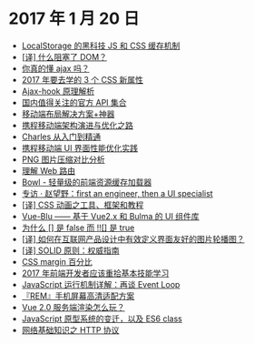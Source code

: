 # 2017 年 1 月 20 日

- [LocalStorage 的黑科技 JS 和 CSS 缓存机制](http://www.cnblogs.com/walls/p/6298102.html)
- [[译] 什么阻塞了 DOM？](https://gold.xitu.io/post/587f4afb61ff4b00651b3c18)
- [你真的懂 ajax 吗？](https://gold.xitu.io/post/587f8dbd570c3522011c0f59)
- [2017 年要去学的 3 个 CSS 新属性](https://bitsofco.de/3-new-css-features-to-learn-in-2017/)
- [Ajax-hook 原理解析](http://www.jianshu.com/p/7337ac624b8e)
- [国内值得关注的官方 API 集合](http://www.jianshu.com/p/ecf037476603)
- [移动端布局解决方案+神器](http://www.imooc.com/article/11653)
- [携程移动端架构演进与优化之路](http://geek.csdn.net/news/detail/108167)
- [Charles 从入门到精通](http://blog.devtang.com/2015/11/14/charles-introduction/)
- [携程移动端 UI 界面性能优化实践](http://geek.csdn.net/news/detail/115422)
- [PNG 图片压缩对比分析](https://mp.weixin.qq.com/s?__biz=MzI1NjEwMTM4OA==&mid=2651232233&idx=1&sn=03d9858ac451f2768b804d2604a8e12e)
- [理解 Web 路由](http://syaning.com/2017/01/10/web-route/)
- [Bowl - 轻量级的前端资源缓存加载器](https://zhuanlan.zhihu.com/p/24237386)
- [专访 · 赵望野：first an engineer, then a UI specialist](https://gold.xitu.io/post/587c9e19570c352201070391)
- [[译] CSS 动画之工具、框架和教程](https://zhuanlan.zhihu.com/p/24931899)
- [Vue-Blu —— 基于 Vue2.x 和 Bulma 的 UI 组件库](https://gold.xitu.io/entry/587cffa52f301e00579d3f10)
- [为什么 [] 是 false 而 !![] 是 true](https://www.h5jun.com/post/why-false-why-true.html)
- [[译] 如何在互联网产品设计中有效定义界面友好的图片轮播图？](http://igeekbar.com/igeekbar/post/95.htm)
- [[译] SOLID 原则：权威指南](https://github.com/xitu/gold-miner/blob/master/TODO/solid-principles-the-definitive-guide.md)
- [CSS margin 百分比](http://blog.doyoe.com/2013/11/30/css/margin%E7%B3%BB%E5%88%97%E4%B9%8B%E7%99%BE%E5%88%86%E6%AF%94/)
- [2017 年前端开发者应该重拾基本技能学习](https://www.sdk.cn/news/6368)
- [JavaScript 运行机制详解：再谈 Event Loop](http://www.ruanyifeng.com/blog/2014/10/event-loop.html)
- [『REM』手机屏幕高清适配方案](https://github.com/hbxeagle/rem/blob/master/HD_ADAPTER.md)
- [Vue 2.0 服务端渲染怎么玩？](https://blog.alphatr.com/how-to-use-ssr-in-vue-2.0.html)
- [JavaScript 原型系统的变迁，以及 ES6 class](https://segmentfault.com/a/1190000003798438)
- [网络基础知识之 HTTP 协议](https://zhuanlan.zhihu.com/p/24913080)



